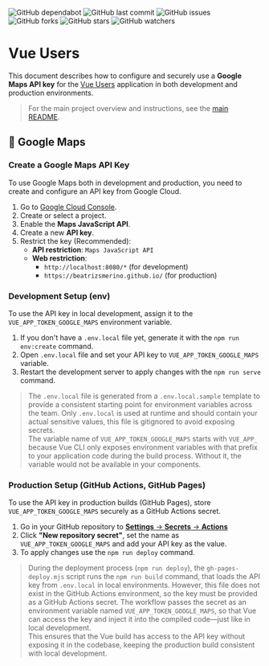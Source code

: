 ![GitHub dependabot](https://img.shields.io/badge/dependabot-enabled-025e8c?logo=Dependabot)
![GitHub last commit](https://img.shields.io/github/last-commit/beatrizsmerino/vue-users)
![GitHub issues](https://img.shields.io/github/issues/beatrizsmerino/vue-users)
![GitHub forks](https://img.shields.io/github/forks/beatrizsmerino/vue-users)
![GitHub stars](https://img.shields.io/github/stars/beatrizsmerino/vue-users)
![GitHub watchers](https://img.shields.io/github/watchers/beatrizsmerino/vue-users)

# Vue Users

This document describes how to configure and securely use a **Google Maps API key** for the [Vue Users](./README.md) application in both development and production environments.

> For the main project overview and instructions, see the [main README](./README.md).

## 🔑 Google Maps

### Create a Google Maps API Key

To use Google Maps both in development and production, you need to create and configure an API key from Google Cloud.

1. Go to [Google Cloud Console](https://console.cloud.google.com/).
2. Create or select a project.
3. Enable the **Maps JavaScript API**.
4. Create a new **API key**.
5. Restrict the key (Recommended):
   - **API restriction**: `Maps JavaScript API`
   - **Web restriction**:
     - `http://localhost:8080/*` (for development)
     - `https://beatrizsmerino.github.io/` (for production)

### Development Setup (env)

To use the API key in local development, assign it to the `VUE_APP_TOKEN_GOOGLE_MAPS` environment variable.

1. If you don't have a `.env.local` file yet, generate it with the `npm run env:create` command.
2. Open `.env.local` file and set your API key to `VUE_APP_TOKEN_GOOGLE_MAPS` variable.
3. Restart the development server to apply changes with the `npm run serve` command.

> The `.env.local` file is generated from a `.env.local.sample` template to provide a consistent starting point for environment variables across the team. Only `.env.local` is used at runtime and should contain your actual sensitive values, this file is gitignored to avoid exposing secrets.  
> The variable name of `VUE_APP_TOKEN_GOOGLE_MAPS` starts with `VUE_APP_` because Vue CLI only exposes environment variables with that prefix to your application code during the build process. Without it, the variable would not be available in your components.

### Production Setup (GitHub Actions, GitHub Pages)

To use the API key in production builds (GitHub Pages), store `VUE_APP_TOKEN_GOOGLE_MAPS` securely as a GitHub Actions secret.

1. Go in your GitHub repository to [**Settings** → **Secrets** → **Actions**](https://github.com/beatrizsmerino/vue-users/settings/secrets/actions)
2. Click **"New repository secret"**, set the name as `VUE_APP_TOKEN_GOOGLE_MAPS` and add your API key as the value.
3. To apply changes use the `npm run deploy` command.

> During the deployment process (`npm run deploy`), the `gh-pages-deploy.mjs` script runs the `npm run build` command, that loads the API key from `.env.local` in local environments. However, this file does not exist in the GitHub Actions environment, so the key must be provided as a GitHub Actions secret. The workflow passes the secret as an environment variable named `VUE_APP_TOKEN_GOOGLE_MAPS`, so that Vue can access the key and inject it into the compiled code—just like in local development.  
> This ensures that the Vue build has access to the API key without exposing it in the codebase, keeping the production build consistent with local development.
